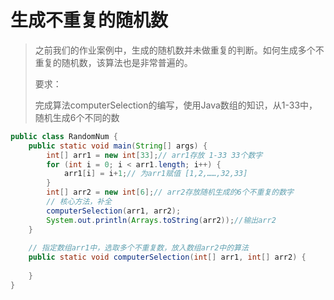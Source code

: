 # 生成不重复的随机数

> 之前我们的作业案例中，生成的随机数并未做重复的判断。如何生成多个不重复的随机数，该算法也是非常普遍的。
>
> 要求：
>
> 完成算法computerSelection的编写，使用Java数组的知识，从1-33中，随机生成6个不同的数

```java
public class RandomNum {
    public static void main(String[] args) {
        int[] arr1 = new int[33];// arr1存放 1-33 33个数字
        for (int i = 0; i < arr1.length; i++) {
            arr1[i] = i+1;// 为arr1赋值 [1,2,……,32,33]
        }
        int[] arr2 = new int[6];// arr2存放随机生成的6个不重复的数字
        // 核心方法，补全
        computerSelection(arr1, arr2);
        System.out.println(Arrays.toString(arr2));//输出arr2
    }
    
    // 指定数组arr1中，选取多个不重复数，放入数组arr2中的算法
    public static void computerSelection(int[] arr1, int[] arr2) {
		
    }
}
```